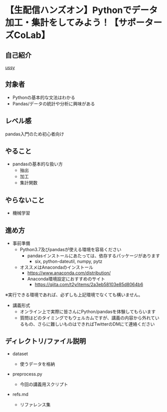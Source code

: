 # 【生配信ハンズオン】Pythonでデータ加工・集計をしてみよう！【サポーターズCoLab】

## 自己紹介

[ussy](https://sudo5in5k.github.io/portfolio/)

## 対象者
* Pythonの基本的な文法はわかる
* Pandas/データの統計や分析に興味がある

## レベル感
pandas入門のため初心者向け

## やること
* pandasの基本的な扱い方
    * 抽出
    * 加工
    * 集計関数

## やらないこと
* 機械学習

## 進め方
* 事前準備
    * Python3.7及びpandasが使える環境を容易ください
        * pandasインストールにあたっては、依存するパッケージがあります
            * six, python-dateutil, numpy, pytz
    * オススメはAnacondaのインストール
        * https://www.anaconda.com/distribution/
        * Anaconda環境設定におすすめのサイト
            * https://qiita.com/t2y/items/2a3eb58103e85d8064b6

※実行できる環境であれば、必ずしも上記環境でなくても構いません。

* 講義形式
    * オンライン上で実際に皆さんにPython/pandasを体験してもらいます
    * 質問はどのタイミングでもウェルカムですが、講義の内容から外れているもの、さらに難しいものはできればTwitterのDMにて連絡ください
    
## ディレクトリ/ファイル説明

* dataset
    * 使うデータを格納

* preprocess.py
    * 今回の講義用スクリプト
    
* refs.md
    * リファレンス集